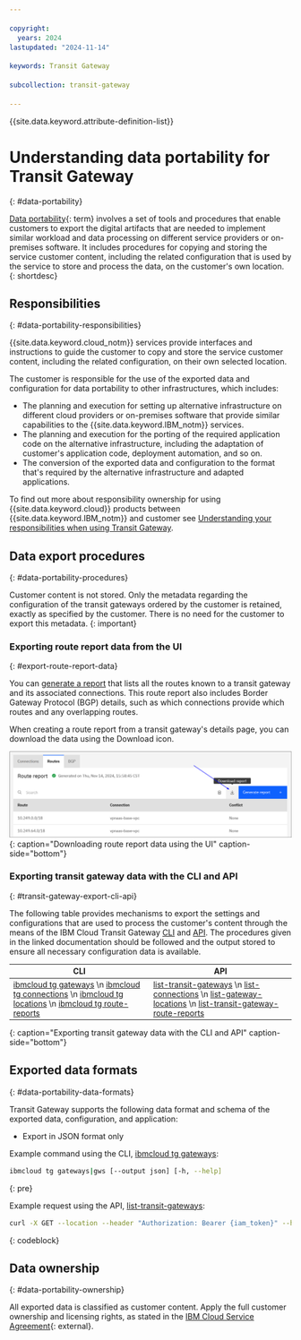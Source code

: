```yaml
---

copyright:
  years: 2024
lastupdated: "2024-11-14"

keywords: Transit Gateway

subcollection: transit-gateway

---
```


{{site.data.keyword.attribute-definition-list}}

# Understanding data portability for Transit Gateway
{: #data-portability}

[Data portability](#x2113280){: term} involves a set of tools and procedures that enable customers to export the digital artifacts that are needed to implement similar workload and data processing on different service providers or on-premises software. It includes procedures for copying and storing the service customer content, including the related configuration that is used by the service to store and process the data, on the customer's own location.
{: shortdesc}

## Responsibilities
{: #data-portability-responsibilities}

{{site.data.keyword.cloud_notm}} services provide interfaces and instructions to guide the customer to copy and store the service customer content, including the related configuration, on their own selected location.

The customer is responsible for the use of the exported data and configuration for data portability to other infrastructures, which includes:

- The planning and execution for setting up alternative infrastructure on different cloud providers or on-premises software that provide similar capabilities to the {{site.data.keyword.IBM_notm}} services.
- The planning and execution for the porting of the required application code on the alternative infrastructure, including the adaptation of customer's application code, deployment automation, and so on.
- The conversion of the exported data and configuration to the format that's required by the alternative infrastructure and adapted applications.

To find out more about responsibility ownership for using {{site.data.keyword.cloud}} products between {{site.data.keyword.IBM_notm}} and customer see [Understanding your responsibilities when using Transit Gateway](/docs/transit-gateway?topic=transit-gateway-tg-responsibilities).

## Data export procedures
{: #data-portability-procedures}

Customer content is not stored. Only the metadata regarding the configuration of the transit gateways ordered by the customer is retained, exactly as specified by the customer. There is no need for the customer to export this metadata.
{: important}

### Exporting route report data from the UI
{: #export-route-report-data}

You can [generate a report](/docs/transit-gateway?topic=transit-gateway-route-reports&interface=ui) that lists all the routes known to a transit gateway and its associated connections. This route report also includes Border Gateway Protocol (BGP) details, such as which connections provide which routes and any overlapping routes.

When creating a route report from a transit gateway's details page, you can download the data using the Download icon.

![Downloading route report data from the UI](images/download-data-portability.png){: caption="Downloading route report data using the UI" caption-side="bottom"}

### Exporting transit gateway data with the CLI and API
{: #transit-gateway-export-cli-api}

The following table provides mechanisms to export the settings and configurations that are used to process the customer's content through the means of the IBM Cloud Transit Gateway [CLI](/docs/transit-gateway?topic=transit-gateway-transit-gateway-cli) and [API](/apidocs/transit-gateway). The procedures given in the linked documentation should be followed and the output stored to ensure all necessary configuration data is available.

| CLI  | API |
|--------------------|-------------------------|
| [ibmcloud tg gateways](/docs/transit-gateway?topic=transit-gateway-transit-gateway-cli#list-gateways) \n [ibmcloud tg connections](/docs/transit-gateway?topic=transit-gateway-transit-gateway-cli#list-connections) \n [ibmcloud tg locations](/docs/transit-gateway?topic=transit-gateway-transit-gateway-cli&interface=ui#list-locations) \n [ibmcloud tg route-reports](/docs/transit-gateway?topic=transit-gateway-transit-gateway-cli#list-routereports)| [list-transit-gateways](/apidocs/transit-gateway#list-transit-gateways) \n [list-connections](/apidocs/transit-gateway#list-connections) \n [list-gateway-locations](/apidocs/transit-gateway#list-gateway-locations) \n [list-transit-gateway-route-reports](/apidocs/transit-gateway#list-transit-gateway-route-reports)|
{: caption="Exporting transit gateway data with the CLI and API" caption-side="bottom"}

## Exported data formats
{: #data-portability-data-formats}

Transit Gateway supports the following data format and schema of the exported data, configuration, and application:

* Export in JSON format only

Example command using the CLI, [ibmcloud tg gateways](/docs/transit-gateway?topic=transit-gateway-transit-gateway-cli#list-gateways):

```sh
ibmcloud tg gateways|gws [--output json] [-h, --help]
```
{: pre}

Example request using the API, [list-transit-gateways](/apidocs/transit-gateway#list-transit-gateways):

```sh
curl -X GET --location --header "Authorization: Bearer {iam_token}" --header "Accept: application/json" "{base_url}/transit_gateways?version={version}"
```
{: codeblock}

## Data ownership
{: #data-portability-ownership}

All exported data is classified as customer content. Apply the full customer ownership and licensing rights, as stated in the [IBM Cloud Service Agreement](https://www.ibm.com/support/customer/csol/terms/?id=Z126-6304_WS){: external}.
